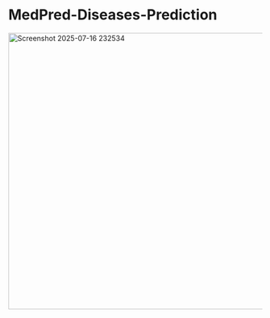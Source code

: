 # MedPred-Diseases-Prediction

<img width="1233" height="548" alt="Screenshot 2025-07-16 232534" src="https://github.com/user-attachments/assets/799194ca-98f1-471c-a3a6-5f76ddc4a04a" />
